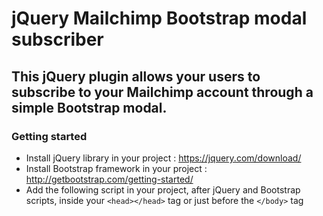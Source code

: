 # jQuery Mailchimp Bootstrap modal subscriber

## This jQuery plugin allows your users to subscribe to your Mailchimp account through a simple Bootstrap modal.

### Getting started

* Install jQuery library in your project : https://jquery.com/download/
* Install Bootstrap framework in your project : http://getbootstrap.com/getting-started/
* Add the following script in your project, after jQuery and Bootstrap scripts, inside your `<head></head>` tag or just before the `</body>` tag
